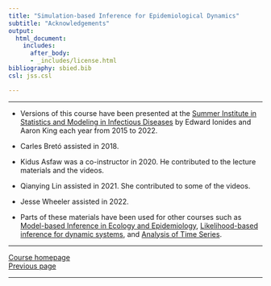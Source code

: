 ```yaml
---
title: "Simulation-based Inference for Epidemiological Dynamics"
subtitle: "Acknowledgements"
output:
  html_document:
    includes:
      after_body:
      - _includes/license.html
bibliography: sbied.bib
csl: jss.csl

---
```


---------------------

- Versions of this course have been presented at the [Summer Institute in Statistics and Modeling in Infectious Diseases](https://www.biostat.washington.edu/suminst/sismid/) by Edward Ionides and Aaron King each year from 2015 to 2022.

- Carles Bret&oacute; assisted in 2018.

- Kidus Asfaw was a co-instructor in 2020.
  He contributed to the lecture materials and the videos.
  
- Qianying Lin assisted in 2021.
  She contributed to some of the videos.

- Jesse Wheeler assisted in 2022.

- Parts of these materials have been used for other courses such as [Model-based Inference in Ecology and Epidemiology](https://kingaa.github.io/short-course/), [Likelihood-based inference for dynamic systems](https://ionides.github.io/talks/upenn/), and [Analysis of Time Series](https://ionides.github.io/531w22/).

---------------------

[Course homepage](https://kingaa.github.io/sbied/)  
<a href="#" onclick="goBack()">Previous page</a>  

---------------------

<script>
function goBack() {
  window.history.back();
}
</script>
